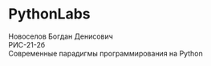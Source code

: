 # PythonLabs
Новоселов Богдан Денисович\
РИС-21-2б\
Современные парадигмы программирования на Python
